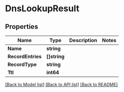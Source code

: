 # DnsLookupResult

## Properties

Name | Type | Description | Notes
------------ | ------------- | ------------- | -------------
**Name** | **string** |  | 
**RecordEntries** | **[]string** |  | 
**RecordType** | **string** |  | 
**Ttl** | **int64** |  | 

[[Back to Model list]](../README#documentation-for-models) [[Back to API list]](../README#documentation-for-api-endpoints) [[Back to README]](../README)



